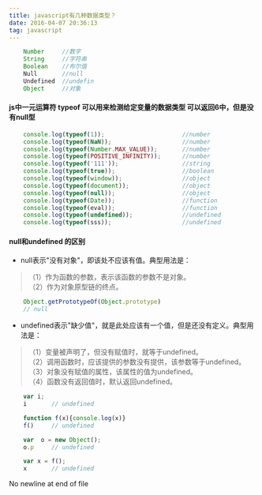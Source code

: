 ```yaml
---
title: javascript有几种数据类型？
date: 2016-04-07 20:36:13  
tag: javascript
---
```


``` javascript
	Number     //数字
	String     //字符串
	Boolean    //布尔值
	Null       //null
	Undefined  //undefin
	Object     //对象
```
<!-- more -->
#### js中一元运算符 typeof 可以用来检测给定变量的数据类型  可以返回6中，但是没有null型
``` javascript
	console.log(typeof(1));                      //number
	console.log(typeof(NaN));                    //number
	console.log(typeof(Number.MAX_VALUE));       //number
	console.log(typeof(POSITIVE_INFINITY));      //number
	console.log(typeof('111'));                  //string
	console.log(typeof(true));                   //boolean
	console.log(typeof(window));                 //object
	console.log(typeof(document));               //object
	console.log(typeof(null));                   //object
	console.log(typeof(Date));                   //function
	console.log(typeof(eval));                   //function
	console.log(typeof(undefined));	             //undefined
	console.log(typeof(sss));                    //undefined   
```

#### null和undefined 的区别

* null表示"没有对象"，即该处不应该有值。典型用法是：

>（1）作为函数的参数，表示该函数的参数不是对象。  
（2）作为对象原型链的终点。

``` javascript
	Object.getPrototypeOf(Object.prototype)
	// null
```

* undefined表示"缺少值"，就是此处应该有一个值，但是还没有定义。典型用法是：
>（1）变量被声明了，但没有赋值时，就等于undefined。  
（2）调用函数时，应该提供的参数没有提供，该参数等于undefined。  
（3）对象没有赋值的属性，该属性的值为undefined。  
（4）函数没有返回值时，默认返回undefined。  

``` javascript
	var i;
	i       // undefined

	function f(x){console.log(x)}
	f()     // undefined

	var  o = new Object();
	o.p     // undefined

	var x = f();
	x       // undefined
```
 No newline at end of file
